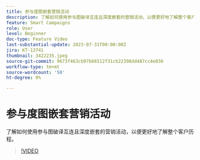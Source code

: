 ```yaml
---
title: 参与度图嵌套营销活动
description: 了解如何使用参与图破译互连且深度嵌套的营销活动，以便更好地了解整个客户历程。
feature: Smart Campaigns
role: User
level: Beginner
doc-type: Feature Video
last-substantial-update: 2023-07-31T00:00:00Z
jira: KT-13741
thumbnail: 3422235.jpeg
source-git-commit: 9673f463cb97b66512f31cb22398dd487cc4e036
workflow-type: tm+mt
source-wordcount: '50'
ht-degree: 0%

---
```



# 参与度图嵌套营销活动

了解如何使用参与图破译互连且深度嵌套的营销活动，以便更好地了解整个客户历程。

>[!VIDEO](https://video.tv.adobe.com/v/3422235/?learn=on)
